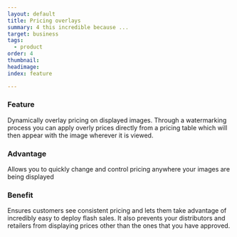 ```yaml
---
layout: default
title: Pricing overlays
summary: 4 this incredible because ...
target: business
tags:
  - product
order: 4
thumbnail:
headimage:
index: feature

---
```


### Feature ###

Dynamically overlay pricing on displayed images.  Through a watermarking process you can apply overly prices directly from a pricing table which will then appear with the image wherever it is viewed.

### Advantage ###

Allows you to quickly change and control pricing anywhere your images are being displayed

### Benefit ###

Ensures customers see consistent pricing and lets them take advantage of incredibly easy to deploy flash sales.  It also prevents your distributors and retailers from displaying prices other than the ones that you have approved.
